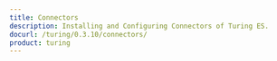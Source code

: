 ```yaml
---
title: Connectors
description: Installing and Configuring Connectors of Turing ES.
docurl: /turing/0.3.10/connectors/
product: turing
---
```

